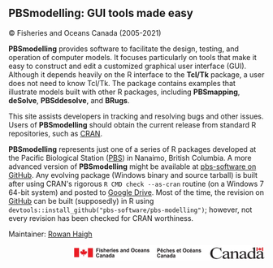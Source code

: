 ## PBSmodelling: GUI tools made easy ##
&copy; Fisheries and Oceans Canada (2005-2021)

**PBSmodelling** provides software to facilitate the design, testing, and operation of computer models. It focuses particularly on tools that make it easy to construct and edit a customized graphical user interface (GUI). Although it depends heavily on the R interface to the **Tcl/Tk** package, a user does not need to know Tcl/Tk. The package contains examples that illustrate models built with other R packages, including **PBSmapping**, **deSolve**, **PBSddesolve**, and **BRugs**. 

This site assists developers in tracking and resolving bugs and other issues. Users of **PBSmodelling** should obtain the current release from standard R repositories, such as <a href="https://CRAN.R-project.org/package=PBSmodelling">CRAN</a>.

**PBSmodelling** represents just one of a series of R packages developed at the Pacific Biological Station (<a href="http://www.pac.dfo-mpo.gc.ca/science/facilities-installations/index-eng.html#pbs">PBS</a>) in Nanaimo, British Columbia. A more advanced version of **PBSmodelling** might be available at <a href="https://github.com/pbs-software">pbs-software on GitHub</a>. Any evolving package (Windows binary and source tarball) is built after using CRAN's rigorous `R CMD check --as-cran` routine (on a Windows 7 64-bit system) and posted to <a href="https://drive.google.com/drive/folders/0B2Bkic2Qu5LGOGx1WkRySVYxNFU?usp=sharing">Google Drive</a>. Most of the time, the revision on <a href="https://github.com/pbs-software/pbs-modelling">GitHub</a> can be built (supposedly) in R using `devtools::install_github("pbs-software/pbs-modelling")`; however, not every revision has been checked for CRAN worthiness.


Maintainer: <a href="mailto:rowan.haigh@dfo-mpo.gc.ca">Rowan Haigh</a>

<p align="right"><img src="DFOlogo_small.jpg" alt="DFO logo" style="height:30px;"></p> 
